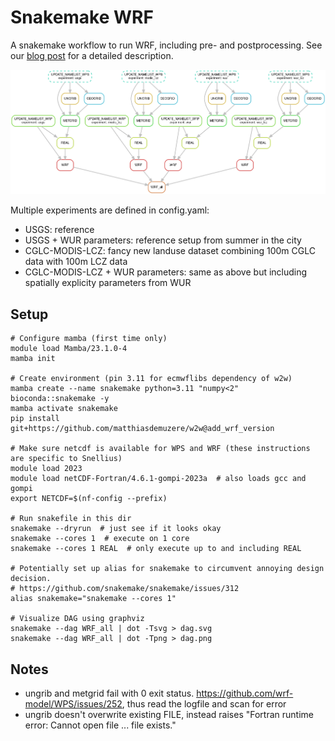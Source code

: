 # Snakemake WRF

A snakemake workflow to run WRF, including pre- and postprocessing. See our [blog post]() for a detailed description.

![Task graph of WRF workflow](WRF.png)

Multiple experiments are defined in config.yaml:

- USGS: reference
- USGS + WUR parameters: reference setup from summer in the city
- CGLC-MODIS-LCZ: fancy new landuse dataset combining 100m CGLC data with 100m LCZ data
- CGLC-MODIS-LCZ + WUR parameters: same as above but including spatially explicity parameters from WUR

## Setup

```
# Configure mamba (first time only)
module load Mamba/23.1.0-4
mamba init

# Create environment (pin 3.11 for ecmwflibs dependency of w2w)
mamba create --name snakemake python=3.11 "numpy<2" bioconda::snakemake -y
mamba activate snakemake
pip install git+https://github.com/matthiasdemuzere/w2w@add_wrf_version

# Make sure netcdf is available for WPS and WRF (these instructions are specific to Snellius)
module load 2023
module load netCDF-Fortran/4.6.1-gompi-2023a  # also loads gcc and gompi
export NETCDF=$(nf-config --prefix)

# Run snakefile in this dir
snakemake --dryrun  # just see if it looks okay
snakemake --cores 1  # execute on 1 core
snakemake --cores 1 REAL  # only execute up to and including REAL

# Potentially set up alias for snakemake to circumvent annoying design decision.
# https://github.com/snakemake/snakemake/issues/312
alias snakemake="snakemake --cores 1"

# Visualize DAG using graphviz
snakemake --dag WRF_all | dot -Tsvg > dag.svg
snakemake --dag WRF_all | dot -Tpng > dag.png
```

## Notes

- ungrib and metgrid fail with 0 exit status. https://github.com/wrf-model/WPS/issues/252, thus read the logfile and scan for error
- ungrib doesn't overwrite existing FILE, instead raises "Fortran runtime error: Cannot open file ... file exists."
